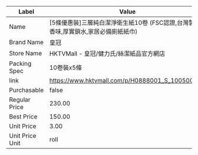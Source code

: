 | Label           | Value                                             |
| --------------- | ------------------------------------------------- |
| Name            | [5條優惠裝]三層純白潔淨衛生紙10卷 (FSC認證,台灣製,無香味,厚實鎖水,家居必備廁紙紙巾) |
| Brand Name      | 皇冠                                                |
| Store Name      | HKTVMall - 皇冠/健力氏/絲潔紙品官方網店                        |
| Packing Spec    | 10卷裝x5條                                           |
| link            | https://www.hktvmall.com/p/H0888001_S_10050053D   |
| Purchasable     | false                                             |
| Regular Price   | 230.00                                            |
| Best Price      | 150.00                                            |
| Unit Price      | 3.00                                              |
| Unit Price Unit | roll                                              |
